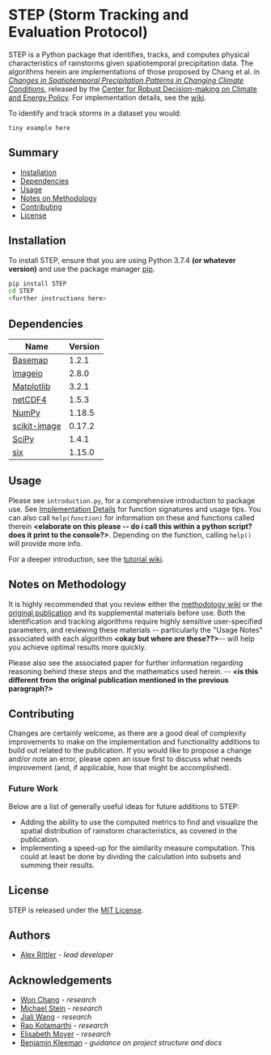 # STEP (Storm Tracking and Evaluation Protocol)

STEP is a Python package that identifies, tracks, and computes physical characteristics of rainstorms given spatiotemporal precipitation data. The algorithms herein are implementations of those proposed by Chang et al. in [*Changes in Spatiotemporal Precipitation Patterns in Changing Climate Conditions*](https://geosci.uchicago.edu/~moyer/MoyerWebsite/Publications/Papers/Changes_Spatio-temporal_Precipitation_patterns.pdf), released by the [Center for Robust Decision-making on Climate and Energy Policy](https://www.rdcep.org). For implementation details, see the [wiki](https://github.com/bkleeman/STEP-suggestions/wiki).

To identify and track storms in a dataset you would:

`tiny example here`

## Summary
* [Installation](https://github.com/bkleeman/STEP-suggestions#installation)
* [Dependencies](https://github.com/bkleeman/STEP-suggestions#dependencies)
* [Usage](https://github.com/bkleeman/STEP-suggestions#usage)
* [Notes on Methodology](https://github.com/bkleeman/STEP-suggestions#notes-on-methodology)
* [Contributing](https://github.com/bkleeman/STEP-suggestions#contributing)
* [License](https://github.com/bkleeman/STEP-suggestions#license)

## Installation

 To install STEP, ensure that you are using Python 3.7.4 **(or whatever version)** and use the package manager [pip](https://pip.pypa.io/en/stable/).

```bash
pip install STEP
cd STEP
<further instructions here>
```

## Dependencies
|Name|Version|
|--|--|
|[Basemap](https://matplotlib.org/basemap/)|1.2.1|
|[imageio](https://imageio.github.io)|2.8.0|
|[Matplotlib](https://matplotlib.org)|3.2.1|
|[netCDF4](https://unidata.github.io/netcdf4-python/netCDF4/index.html)|1.5.3|
|[NumPy](https://numpy.org)|1.18.5|
|[scikit-image](https://scikit-image.org)|0.17.2|
|[SciPy](https://scipy.org)|1.4.1|
|[six](https://github.com/benjaminp/six)|1.15.0|

## Usage

Please see `introduction.py`, for a comprehensive introduction to package use. See [Implementation Details](https://github.com/bkleeman/STEP-suggestions/wiki/Implementation-Details) for function signatures and usage tips. You can also call `help(`*`function`*`)` for information on these and functions called therein **<elaborate on this please -- do i call this within a python script? does it print to the console?>**. Depending on the function, calling `help()` will provide more info.

For a deeper introduction, see the [tutorial wiki](https://github.com/bkleeman/STEP-suggestions/wiki/Tutorial).

## Notes on Methodology

It is highly recommended that you review either the [methodology wiki](https://github.com/bkleeman/STEP-suggestions/wiki/Methodology) or the [original publication](https://geosci.uchicago.edu/~moyer/MoyerWebsite/Publications/Papers/Changes_Spatio-temporal_Precipitation_patterns.pdf) and its supplemental materials before use. Both the identification and tracking algorithms require highly sensitive user-specified parameters, and reviewing these materials -- particularly the "Usage Notes" associated with each algorithm **<okay but where are these??>**-- will help you achieve optimal results more quickly.

Please also see the associated paper for further information regarding reasoning behind these steps and the mathematics used herein. -- **<is this different from the original publication mentioned in the previous paragraph?>**

## Contributing

Changes are certainly welcome, as there are a good deal of complexity improvements to make on the implementation and functionality additions to build out related to the publication. If you would like to propose a change and/or note an error, please open an issue first to discuss what needs improvement (and, if applicable, how that might be accomplished).

### Future Work

Below are a list of generally useful ideas for future additions to STEP:

 - Adding the ability to use the computed metrics to find and visualize the spatial distribution of rainstorm characteristics, as covered in the publication.
 - Implementing a speed-up for the similarity measure computation. This could at least be done by dividing the calculation into subsets and summing their results.

## License
STEP is released under the [MIT License](https://choosealicense.com/licenses/mit/).

## Authors
* [Alex Rittler](Link_to_github_or_whatever_social_profile) - *lead developer*

## Acknowledgements
* [Won Chang](LinkedIn_or_RDCEP_profile_if_permission_given) - *research*
* [Michael Stein](LinkedIn_or_RDCEP_profile_if_permission_given) - *research*
* [Jiali Wang](LinkedIn_or_RDCEP_profile_if_permission_given) - *research*
* [Rao Kotamarthi](LinkedIn_or_RDCEP_profile_if_permission_given) - *research*
* [Elisabeth Moyer](LinkedIn_or_RDCEP_profile_if_permission_given) - *research*
* [Benjamin Kleeman](https://github.com/bkleeman) - *guidance on project structure and docs* 
